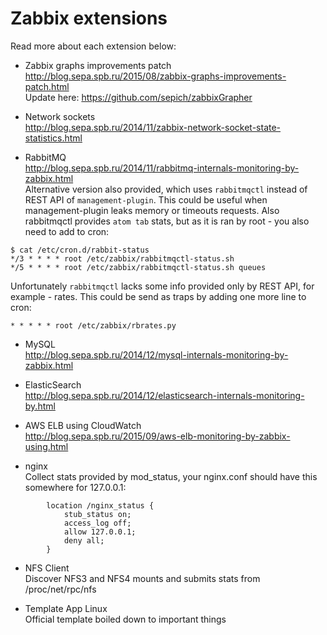 Zabbix extensions
======

Read more about each extension below:
* Zabbix graphs improvements patch  
http://blog.sepa.spb.ru/2015/08/zabbix-graphs-improvements-patch.html  
Update here: https://github.com/sepich/zabbixGrapher

* Network sockets  
http://blog.sepa.spb.ru/2014/11/zabbix-network-socket-state-statistics.html

* RabbitMQ  
http://blog.sepa.spb.ru/2014/11/rabbitmq-internals-monitoring-by-zabbix.html  
Alternative version also provided, which uses `rabbitmqctl` instead of REST API of `management-plugin`.
This could be useful when management-plugin leaks memory or timeouts requests. Also rabbitmqctl provides `atom tab` stats, but as it is ran by root - you also need to add to cron:  
```
$ cat /etc/cron.d/rabbit-status
*/3 * * * * root /etc/zabbix/rabbitmqctl-status.sh
*/5 * * * * root /etc/zabbix/rabbitmqctl-status.sh queues
```
Unfortunately `rabbitmqctl` lacks some info provided only by REST API, for example - rates. This could be send as traps by adding one more line to cron:  
```
* * * * * root /etc/zabbix/rbrates.py
```

* MySQL  
http://blog.sepa.spb.ru/2014/12/mysql-internals-monitoring-by-zabbix.html

* ElasticSearch  
http://blog.sepa.spb.ru/2014/12/elasticsearch-internals-monitoring-by.html

* AWS ELB using CloudWatch  
http://blog.sepa.spb.ru/2015/09/aws-elb-monitoring-by-zabbix-using.html

* nginx  
Collect stats provided by mod_status, your nginx.conf should have this somewhere for 127.0.0.1:  
```
        location /nginx_status {
            stub_status on;
            access_log off;
            allow 127.0.0.1;
            deny all;
        }
```

* NFS Client  
Discover NFS3 and NFS4 mounts and submits stats from /proc/net/rpc/nfs  

* Template App Linux  
Official template boiled down to important things  

